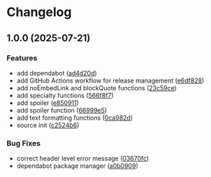 # Changelog

## 1.0.0 (2025-07-21)


### Features

* add dependabot ([ad4d20d](https://github.com/MatthewSH/discord-fmt/commit/ad4d20d13f81d279f007d1afbdf32e5b8d721566))
* add GitHub Actions workflow for release management ([e6df828](https://github.com/MatthewSH/discord-fmt/commit/e6df828941ddf28775bfbd36601dcff8d9591e91))
* add noEmbedLink and blockQuote functions ([23c59ce](https://github.com/MatthewSH/discord-fmt/commit/23c59ced56253664031335663f2d0c1ddd6f01d8))
* add specialty functions ([566f8f7](https://github.com/MatthewSH/discord-fmt/commit/566f8f7067c03738b42734b4b246c8e8447198ac))
* add spoiler ([e850911](https://github.com/MatthewSH/discord-fmt/commit/e850911242068aeaddc9df454a157d27471f89e3))
* add spoiler function ([66999e5](https://github.com/MatthewSH/discord-fmt/commit/66999e527d148abb3adfdda0b78806c3e55fda28))
* add text formatting functions ([0ca982d](https://github.com/MatthewSH/discord-fmt/commit/0ca982dcdec503909a4f1d9a16cbe2910534b42a))
* source init ([c2524b6](https://github.com/MatthewSH/discord-fmt/commit/c2524b6c878bdb7165fa929aefd5723bddc88a69))


### Bug Fixes

* correct header level error message ([03670fc](https://github.com/MatthewSH/discord-fmt/commit/03670fc830f1d766d558bd4f41a1661b12091452))
* dependabot package manager ([a0b0909](https://github.com/MatthewSH/discord-fmt/commit/a0b09094094a538367c8726ddfe2dd421c1c414a))
